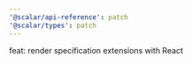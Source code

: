 ```yaml
---
'@scalar/api-reference': patch
'@scalar/types': patch
---
```


feat: render specification extensions with React
